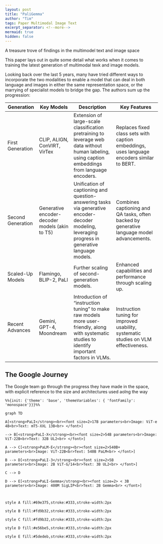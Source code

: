 ```yaml
---
layout: post
title: "PaliGemma"
author: "Tim"
tags: Paper Multimodal Image Text
excerpt_separator: <!--more-->
mermaid: true
hidden: false
---
```


A treasure trove of findings in the multimodel text and image space
<!--more-->

This paper lays out in quite some detail what works when it comes to training the latest generation of multimodal texk and image models.

Looking back over the last 5 years, many have tried different ways to incorporate the two modalities to enable a model that can deal in both language and images in either the same representation space, or the marrying of specialist models to bridge the gap. The authors sum up the progression:

| Generation        | Key Models                                     | Description                                                                                                                                        | Key Features                                                                               |
| ----------------- | ---------------------------------------------- | -------------------------------------------------------------------------------------------------------------------------------------------------- | ------------------------------------------------------------------------------------------ |
| First Generation  | CLIP, ALIGN, ConVIRT, VirTex                   | Extension of large-scale classification pretraining to leverage web data without human labeling, using caption embeddings from language encoders.  | Replaces fixed class sets with caption embeddings, uses language encoders similar to BERT. |
| Second Generation | Generative encoder-decoder models (akin to T5) | Unification of captioning and question-answering tasks via generative encoder-decoder modeling, leveraging progress in generative language models. | Combines captioning and QA tasks, often backed by generative language model advancements.  |
| Scaled-Up Models  | Flamingo, BLIP-2, PaLI                         | Further scaling of second-generation models.                                                                                                       | Enhanced capabilities and performance through scaling up.                                  |
| Recent Advances   | Gemini, GPT-4, Moondream                       | Introduction of “instruction tuning” to make raw models more user-friendly, along with systematic studies to identify important factors in VLMs.   | Instruction tuning for improved usability, systematic studies on VLM effectiveness.        |

## The Google Journey

The Google team go through the progress they have made in the space, with explicit reference to the size and architectures used aolng the way

```mermaid
%%{init: {'theme': 'base', 'themeVariables': { 'fontFamily': 'monospace'}}}%%

graph TD

A[<strong>PaLI</strong><br><font size=2>17B parameters<br>Image: ViT-e 4B<br>Text: mT5-XXL 13B<br> </font>]

--> B[<strong>PaLI-X</strong><br><font size=2>54B parameters<br>Image: ViT-22B<br>Text: 32B UL2<br> </font>]

A --> C[<strong>PaLM-E</strong><br><font size=2>540B+ parameters<br>Image: ViT-22B<br>Text: 540B PaLM<br> </font>]

B --> D[<strong>PaLI-3</strong><br><font size=2>5B parameters<br>Image: 2B ViT-G/14<br>Text: 3B UL2<br> </font>]

C --> D

D --> E[<strong>PaLI-Gemma</strong><br><font size=2> < 3B parameters<br>Image: 400M SigLIP<br>Text: 2B Gemma<br> </font>]

  

style A fill:#69e375,stroke:#333,stroke-width:2px

style B fill:#fd9b32,stroke:#333,stroke-width:2px

style C fill:#fd9b32,stroke:#333,stroke-width:2px

style D fill:#e56be5,stroke:#333,stroke-width:2px

style E fill:#5dedeb,stroke:#333,stroke-width:2px
```

